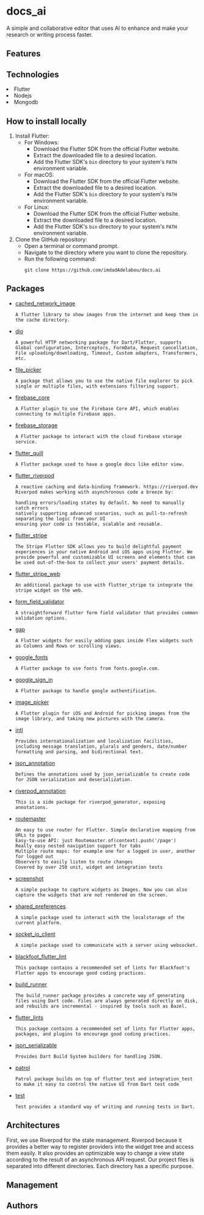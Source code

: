 # docs_ai

A simple and collaborative editor that uses AI to enhance and make your research or writing process faster.

## Features

## Technologies
<li>Flutter</li>
<li>Nodejs</li>
<li>Mongodb</li>

## How to install locally
1. Install Flutter:
     - For Windows:
         - Download the Flutter SDK from the official Flutter website.
         - Extract the downloaded file to a desired location.
         - Add the Flutter SDK's `bin` directory to your system's `PATH` environment variable.
     - For macOS:
         - Download the Flutter SDK from the official Flutter website.
         - Extract the downloaded file to a desired location.
         - Add the Flutter SDK's `bin` directory to your system's `PATH` environment variable.
     - For Linux:
         - Download the Flutter SDK from the official Flutter website.
         - Extract the downloaded file to a desired location.
         - Add the Flutter SDK's `bin` directory to your system's `PATH` environment variable.
2. Clone the GitHub repository:
     - Open a terminal or command prompt.
     - Navigate to the directory where you want to clone the repository.
     - Run the following command:
         ```
         git clone https://github.com/imdadAdelabou/docs.ai
         ```
         
## Packages
- [cached_network_image](https://pub.dev/packages/cached_network_image/)
    ```
    A flutter library to show images from the internet and keep them in the cache directory.
    ```
- [dio](https://pub.dev/packages/dio/)
    ```
    A powerful HTTP networking package for Dart/Flutter, supports Global configuration, Interceptors, FormData, Request cancellation, File uploading/downloading, Timeout, Custom adapters, Transformers, etc.
    ```
- [file_picker](https://pub.dev/packages/file_picker/)
    ```
    A package that allows you to use the native file explorer to pick single or multiple files, with extensions filtering support.
    ```
- [firebase_core](https://pub.dev/packages/firebase_core/)
    ```
    A Flutter plugin to use the Firebase Core API, which enables connecting to multiple Firebase apps.
    ```
- [firebase_storage](https://pub.dev/packages/firebase_storage/)
    ```
    A Flutter package to interact with the cloud firebase storage service.
    ```
- [flutter_quill](https://pub.dev/packages/flutter_quill/)
    ```
    A Flutter package used to have a google docs like editor view.
    ```
- [flutter_riverpod](https://pub.dev/packages/flutter_riverpod/)
    ```
    A reactive caching and data-binding framework. https://riverpod.dev
    Riverpod makes working with asynchronous code a breeze by:

    handling errors/loading states by default. No need to manually catch errors
    natively supporting advanced scenarios, such as pull-to-refresh
    separating the logic from your UI
    ensuring your code is testable, scalable and reusable.
    ```
- [flutter_stripe](https://pub.dev/packages/flutter_stripe/)
    ```
    The Stripe Flutter SDK allows you to build delightful payment experiences in your native Android and iOS apps using Flutter. We provide powerful and customizable UI screens and elements that can be used out-of-the-box to collect your users' payment details.
    ```
- [flutter_stripe_web](https://pub.dev/packages/flutter_stripe_web/)
    ```
    An additional package to use with flutter_stripe to integrate the stripe widget on the web.
    ```
- [form_field_validator](https://pub.dev/packages/form_field_validator)
    ```
    A straightforward flutter form field validator that provides common validation options.
    ```
- [gap](https://pub.dev/packages/gap/)
    ```
    A Flutter widgets for easily adding gaps inside Flex widgets such as Columns and Rows or scrolling views.
    ```
- [google_fonts](https://pub.dev/packages/google_fonts/)
    ```
    A Flutter package to use fonts from fonts.google.com.
    ```
- [google_sign_in](https://pub.dev/packages/google_sign_in/)
    ```
    A Flutter package to handle google authentification.
    ```
- [image_picker](https://pub.dev/packages/image_picker/)
    ```
    A Flutter plugin for iOS and Android for picking images from the image library, and taking new pictures with the camera.
    ```
- [intl](https://pub.dev/packages/intl/)
    ```
    Provides internationalization and localization facilities, including message translation, plurals and genders, date/number formatting and parsing, and bidirectional text.
    ```
- [json_annotation](https://pub.dev/packages/json_annotation/)
    ```
    Defines the annotations used by json_serializable to create code for JSON serialization and deserialization.
    ```
- [riverpod_annotation](https://pub.dev/packages/riverpod_annotation/)
    ```
   This is a side package for riverpod_generator, exposing annotations.
    ```
- [routemaster](https://pub.dev/packages/routemaster/)
    ```
    An easy to use router for Flutter. Simple declarative mapping from URLs to pages
    Easy-to-use API: just Routemaster.of(context).push('/page')
    Really easy nested navigation support for tabs
    Multiple route maps: for example one for a logged in user, another for logged out
    Observers to easily listen to route changes
    Covered by over 250 unit, widget and integration tests
    ```
- [screenshot](https://pub.dev/packages/screenshot/)
    ```
    A simple package to capture widgets as Images. Now you can also capture the widgets that are not rendered on the screen.
    ```
- [shared_preferences](https://pub.dev/packages/shared_preferences/)
    ```
    A simple package used to interact with the localstorage of the current platform.
    ```
- [socket_io_client](https://pub.dev/packages/socket_io_client/)
    ```
    A simple package used to communicate with a server using websocket.
    ```
- [blackfoot_flutter_lint](https://pub.dev/packages/blackfoot_flutter_lint/)
    ```
    This package contains a recommended set of lints for Blackfoot's Flutter apps to encourage good coding practices.
    ```
- [build_runner](https://pub.dev/packages/build_runner/)
    ```
    The build_runner package provides a concrete way of generating files using Dart code. Files are always generated directly on disk, and rebuilds are incremental - inspired by tools such as Bazel.
    ```
- [flutter_lints](https://pub.dev/packages/flutter_lints/)
    ```
   This package contains a recommended set of lints for Flutter apps, packages, and plugins to encourage good coding practices.
    ```
- [json_serializable](https://pub.dev/packages/json_serializable/)
    ```
    Provides Dart Build System builders for handling JSON.
    ```
- [patrol](https://pub.dev/packages/patrol/)
    ```
    Patrol package builds on top of flutter_test and integration_test to make it easy to control the native UI from Dart test code
    ```
- [test](https://pub.dev/packages/test/)
    ```
    Test provides a standard way of writing and running tests in Dart.
    ```

## Architectures
First, we use Riverpod for the state management. Riverpod because it provides a better way to register providers into the widget tree and access them easily. It also provides an optimizable way to change a view state according to the result of an asynchronous API request. 
Our project files is separated into different directories. Each directory has a specific purpose. 

## Management

## Authors
